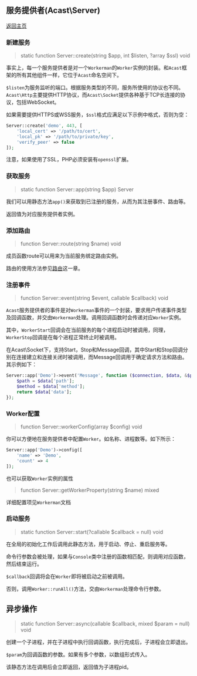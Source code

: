 ## 服务提供者(Acast\\Server)

[返回主页](../Readme.md)

### 新建服务

> static function Server::create(string $app, int $listen, ?array $ssl) void

事实上，每一个服务提供者是对一个`Workerman`的`Worker`实例的封装。和`Acast`框架的所有其他组件一样，它位于`Acast`命名空间下。

`$listen`为服务监听的端口。根据服务类型的不同，服务所使用的协议也不同。`Acast\Http`主要提供HTTP协议，而`Acast\Socket`提供各种基于TCP长连接的协议，包括WebSocket。

如果需要提供HTTPS或WSS服务，`$ssl`格式应满足以下示例中格式，否则为空：

```php
Server::create('demo', 443, [
    'local_cert' => '/path/to/cert',
    'local_pk' => '/path/to/private/key',
    'verify_peer' => false
]);
```

注意，如果使用了SSL，PHP必须安装有`openssl`扩展。

### 获取服务

> static function Server::app(string $app) Server

我们可以用静态方法`app()`来获取到已注册的服务，从而为其注册事件、路由等。

返回值为对应服务提供者实例。

### 添加路由

> function Server::route(string $name) void

成员函数route可以用来为当前服务绑定路由实例。

路由的使用方法参见[路由](Router.md)这一章。

### 注册事件

> function Server::event(string $event, callable $callback) void

`Acast`服务提供者的事件是对`Workerman`事件的一个封装，要求用户传递事件类型及回调函数，并交由`Workerman`处理。调用回调函数时会传递对应`Worker`实例。

其中，`WorkerStart`回调会在当前服务的每个进程启动时被调用，同理，`WorkerStop`回调是在每个进程正常终止时被调用。

在Acast\Socket下，支持Start，Stop和Message回调，其中Start和Stop回调分别在连接建立和连接关闭时被调用，而Message回调用于确定请求方法和路由。其示例如下：

```php
Server::app('Demo')->event('Message', function ($connection, $data, &$path, &$method) {
    $path = $data['path'];
    $method = $data['method'];
    return $data['data'];
});
```

### Worker配置

> function Server::workerConfig(array $config) void

你可以方便地在服务提供者中配置`Worker`。如名称、进程数等。如下所示：

```php
Server::app('Demo')->config([
    'name' => 'Demo',
    'count' => 4
]);
```

也可以获取`Worker`实例的属性

> function Server::getWorkerProperty(string $name) mixed

详细配置项见`Workerman`文档

### 启动服务

> static function Server::start(?callable $callback = null) void

在全局的初始化工作后调用此静态方法，用于启动、停止、重启服务等。

命令行参数会被处理，如果与`Console`类中注册的函数相匹配，则调用对应函数，然后结束运行。

`$callback`回调将会在`Worker`即将被启动之前被调用。

否则，调用`Worker::runAll()`方法，交由`Workerman`处理命令行参数。

## 异步操作

> static function Server::async(callable $callback, mixed $param = null) void

创建一个子进程，并在子进程中执行回调函数，执行完成后，子进程会立即退出。

`$param`为回调函数的参数。如果有多个参数，以数组形式传入。

该静态方法在调用后会立即返回，返回值为子进程pid。